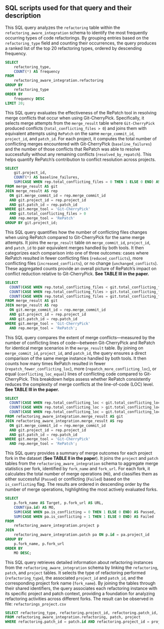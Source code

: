 ## SQL scripts used for that query and their description

This SQL query analyzes the `refactoring` table within the `refactoring_aware_integration` schema to identify the most frequently occurring types of code refactorings. By grouping entries based on the `refactoring_type` field and counting their occurrences, the query produces a ranked list of the top 20 refactoring types, ordered by descending frequency. 


```sql
SELECT 
    refactoring_type,
    COUNT(*) AS frequency
FROM 
    refactoring_aware_integration.refactoring
GROUP BY 
    refactoring_type
ORDER BY 
    frequency DESC
LIMIT 20;
```


This SQL query evaluates the effectiveness of the RePatch tool in resolving merge conflicts that occur when using Git-CherryPick. Specifically, it selects merge attempts from the `merge_result` table where `Git-CherryPick` produced conflicts (`total_conflicting_files > 0`) and joins them with equivalent attempts using `RePatch` on the same `merge_commit_id`, `project_id`, and `patch_id`. For each project, it computes the total number of conflicting merges encountered with Git-CherryPick (`baseline_failures`) and the number of those conflicts that RePatch was able to resolve successfully without any remaining conflicts (`resolved_by_repatch`). This helps quantify RePatch’s contribution to conflict resolution across projects.

```sql
SELECT 
    git.project_id,
    COUNT(*) AS baseline_failures,
    SUM(CASE WHEN rep.total_conflicting_files = 0 THEN 1 ELSE 0 END) AS resolved_by_repatch
FROM merge_result AS git
JOIN merge_result AS rep 
  ON git.merge_commit_id = rep.merge_commit_id 
  AND git.project_id = rep.project_id 
  AND git.patch_id = rep.patch_id
WHERE git.merge_tool = 'Git-CherryPick'
  AND git.total_conflicting_files > 0
  AND rep.merge_tool = 'RePatch'
GROUP BY git.project_id;
```

This SQL query quantifies how the number of conflicting files changes when using RePatch compared to Git-CherryPick for the same merge attempts. It joins the `merge_result` table on `merge_commit_id`, `project_id`, and `patch_id` to pair equivalent merges handled by both tools. It then categorizes each comparison into one of three outcomes: cases where RePatch resulted in fewer conflicting files (`reduced_conflicts`), more conflicting files (`increased_conflicts`), or no change (`unchanged_conflicts`). These aggregated counts provide an overall picture of RePatch’s impact on conflict reduction relative to Git-CherryPick. **See TABLE III in the paper.**

```sql
SELECT
  COUNT(CASE WHEN rep.total_conflicting_files < git.total_conflicting_files THEN 1 END) AS reduced_conflicts,
  COUNT(CASE WHEN rep.total_conflicting_files > git.total_conflicting_files THEN 1 END) AS increased_conflicts,
  COUNT(CASE WHEN rep.total_conflicting_files = git.total_conflicting_files THEN 1 END) AS unchanged_conflicts
FROM merge_result AS git
JOIN merge_result AS rep 
  ON git.merge_commit_id = rep.merge_commit_id
  AND git.project_id = rep.project_id
  AND git.patch_id = rep.patch_id
WHERE git.merge_tool = 'Git-CherryPick'
  AND rep.merge_tool = 'RePatch';
```

This SQL query compares the extent of merge conflicts—measured by the number of conflicting lines of code—between Git-CherryPick and RePatch for identical merge scenarios in the `merge_result` table. By joining on `merge_commit_id`, `project_id`, and `patch_id`, the query ensures a direct comparison of the same merge instance handled by both tools. It then counts how many times RePatch resulted in fewer (`repatch_fewer_conflicting_loc`), more (`repatch_more_conflicting_loc`), or equal (`conflicting_loc_equal`) lines of conflicting code compared to Git-CherryPick. This breakdown helps assess whether RePatch consistently reduces the complexity of merge conflicts at the line-of-code (LOC) level. **See TABLE III in the paper.**

```sql
SELECT
  COUNT(CASE WHEN rep.total_conflicting_loc < git.total_conflicting_loc THEN 1 END) AS repatch_fewer_conflicting_loc,
  COUNT(CASE WHEN rep.total_conflicting_loc > git.total_conflicting_loc THEN 1 END) AS repatch_more_conflicting_loc,
  COUNT(CASE WHEN rep.total_conflicting_loc = git.total_conflicting_loc THEN 1 END) AS conflicting_loc_equal
FROM refactoring_aware_integration.merge_result AS git
JOIN refactoring_aware_integration.merge_result AS rep 
  ON git.merge_commit_id = rep.merge_commit_id
  AND git.project_id = rep.project_id
  AND git.patch_id = rep.patch_id
WHERE git.merge_tool = 'Git-CherryPick'
  AND rep.merge_tool = 'RePatch';
```

This SQL query provides a summary of merge outcomes for each project fork in the dataset (**See TABLE II in the paper**). It joins the `project` and `patch` tables from the `refactoring_aware_integration` schema to aggregate merge statistics per fork, identified by `fork_name` and `fork_url`. For each fork, it calculates the total number of merge operations (`MO`), and classifies them as either successful (`Passed`) or conflicting (`Failed`) based on the `is_conflicting` flag. The results are ordered in descending order by the number of merge operations, highlighting the most actively evaluated forks.

```sql
SELECT 
    p.fork_name AS Target, p.fork_url AS URL,
    COUNT(pa.id) AS MO,
    SUM(CASE WHEN pa.is_conflicting = 0 THEN 1 ELSE 0 END) AS Passed,
    SUM(CASE WHEN pa.is_conflicting = 1 THEN 1 ELSE 0 END) AS Failed
FROM 
    refactoring_aware_integration.project p
JOIN 
    refactoring_aware_integration.patch pa ON p.id = pa.project_id
GROUP BY 
    p.fork_name, p.fork_url
ORDER BY 
    MO DESC;
```

This SQL query retrieves detailed information about refactoring instances from the `refactoring_aware_integration` schema by linking the `refactoring`, `patch`, and `project` tables. It selects the type of refactoring performed (`refactoring_type`), the associated `project_id` and `patch_id`, and the corresponding project fork name (`fork_name`). By joining the tables through their shared identifiers, the query associates each refactoring instance with its specific project and patch context, providing a foundation for analyzing refactoring activities across different forks. The result can be observed in file: `refactorings_project.csv`

```sql
SELECT refactoring_type, refactoring.project_id, refactoring.patch_id, project.fork_name
FROM refactoring_aware_integration.refactoring, patch, project
WHERE refactoring.patch_id = patch.id AND refactoring.project_id = project.id
```
